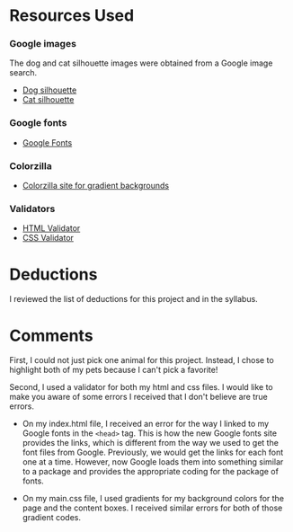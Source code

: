 # Resources Used

### Google images

The dog and cat silhouette images were obtained from a Google image search.

- [Dog silhouette](https://www.google.com/url?sa=i&rct=j&q=&esrc=s&source=images&cd=&cad=rja&uact=8&ved=0ahUKEwiDwpufl5XPAhWFQCYKHZ3nBNgQjRwIBw&url=%2Furl%3Fsa%3Di%26rct%3Dj%26q%3D%26esrc%3Ds%26source%3Dimages%26cd%3D%26cad%3Drja%26uact%3D8%26ved%3D0ahUKEwiDwpufl5XPAhWFQCYKHZ3nBNgQjRwIBw%26url%3Dhttp%253A%252F%252Fwww.clker.com%252Fclipart-dog-silhouette-1.html%26psig%3DAFQjCNGj1Dnyi08u-hU8Neor20cT46Zn7A%26ust%3D1474159771894200&psig=AFQjCNGj1Dnyi08u-hU8Neor20cT46Zn7A&ust=1474159771894200)
- [Cat silhouette](https://www.google.com/search?q=cat+silhouette+png&espv=2&biw=1600&bih=799&site=webhp&source=lnms&tbm=isch&sa=X&ved=0ahUKEwj5m7jNiJXPAhWBuB4KHXwBBEoQ_AUIBigB#imgrc=bKAAwLGBu7BnUM%3A)

### Google fonts

- [Google Fonts](https://fonts.google.com/#)

### Colorzilla

- [Colorzilla site for gradient backgrounds](http://www.colorzilla.com/gradient-editor/)

### Validators

- [HTML Validator](https://validator.w3.org)
- [CSS Validator](https://jigsaw.w3.org)

# Deductions

I reviewed the list of deductions for this project and in the syllabus.

# Comments

First, I could not just pick one animal for this project. Instead, I chose to highlight both of my pets because I can't pick a favorite!

Second, I used a validator for both my html and css files. I would like to make you aware of some errors I received that I don't believe are true errors.

- On my index.html file, I received an error for the way I linked to my Google fonts in the ``<head>`` tag. This is how the new Google fonts site provides the links, which is different from the way we used to get the font files from Google. Previously, we would get the links for each font one at a time. However, now Google loads them into something similar to a package and provides the appropriate coding for the package of fonts.

- On my main.css file, I used gradients for my background colors for the page and the content boxes. I received similar errors for both of those gradient codes.
